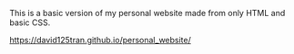 This is a basic version of my personal website made from only HTML and basic CSS.  

https://david125tran.github.io/personal_website/

